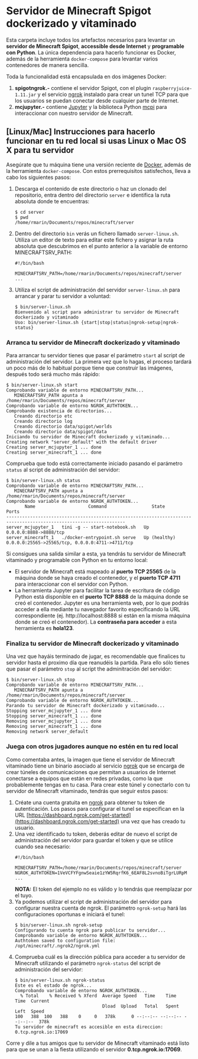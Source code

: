 # Servidor de Minecraft Spigot dockerizado y vitaminado
Esta carpeta incluye todos los artefactos necesarios para levantar un **servidor de Minecraft Spigot**, **accessible desde Internet** y **programable con Python**.
La única dependencia para hacerlo funcionar es Docker, además de la herramienta `docker-compose` para levantar varios contenedores de manera sencilla.

Toda la funcionalidad está encapsulada en dos imágenes Docker:

1. **spigotngrok.-** contiene el servidor Spigot, con el plugin `raspberryjuice-1.11.jar` y el servicio [ngrok](https://ngrok.com/) instalado para crear un tunel TCP para que los usuarios se puedan conectar desde cualquier parte de Internet.
2. **mcjupyter.-** contiene [Jupyter](https://jupyter.org/) y la biblioteca Python [mcpi](https://github.com/martinohanlon/mcpi) para interaccionar con nuestro servidor de Minecraft.

## [Linux/Mac] Instrucciones para hacerlo funcionar en tu red local si usas Linux o Mac OS X para tu servidor
Asegúrate que tu máquina tiene una versión reciente de [Docker](https://www.docker.com/), además de la herramienta `docker-compose`. Con estos prerrequisitos satisfechos, lleva a cabo los siguientes pasos:
1. Descarga el contenido de este directorio o haz un clonado del repositorio, entra dentro del directorio `server` e identifica la ruta absoluta donde te encuentras:
   ```
   $ cd server
   $ pwd
   /home/rmarin/Documents/repos/minecraft/server
   ```
2. Dentro del directorio `bin` verás un fichero llamado `server-linux.sh`. Utiliza un editor de texto para editar este fichero y asignar la ruta absoluta que descubrimos en el punto anterior a la variable de entorno MINECRAFTSRV_PATH:
   ```
   #!/bin/bash
   
   MINECRAFTSRV_PATH=/home/rmarin/Documents/repos/minecraft/server
   ...
   ```
3. Utiliza el script de administración del servidor `server-linux.sh` para arrancar y parar tu servidor a voluntad:
   ```
   $ bin/server-linux.sh 
   Bienvenido al script para administrar tu servidor de Minecraft dockerizado y vitaminado
   Uso: bin/server-linux.sh {start|stop|status|ngrok-setup|ngrok-status}
   ```

### Arranca tu servidor de Minecraft dockerizado y vitaminado
Para arrancar tu servidor tienes que pasar el parámetro `start` al script de administración del servidor. La primera vez que lo hagas, el proceso tardará un poco más de lo habitual porque tiene que construir las imágenes, después todo será mucho más rápido:
   ```
   $ bin/server-linux.sh start
   Comprobando variable de entorno MINECRAFTSRV_PATH...
      MINECRAFTSRV_PATH apunta a /home/rmarin/Documents/repos/minecraft/server
   Comprobando variable de entorno NGROK_AUTHTOKEN...
   Comprobando existencia de directorios... 
      Creando directorio etc
      Creando directorio log
      Creando directorio data/spigot/worlds 
      Creando directorio data/spigot/data
   Iniciando tu servidor de Minecraft dockerizado y vitaminado...
   Creating network "server_default" with the default driver
   Creating server_mcjupyter_1 ... done
   Creating server_minecraft_1 ... done
   ```

Comprueba que todo está correctamente iniciado pasando el parámetro `status` al script de administración del servidor:
   ```
   $ bin/server-linux.sh status
   Comprobando variable de entorno MINECRAFTSRV_PATH...
      MINECRAFTSRV_PATH apunta a /home/rmarin/Documents/repos/minecraft/server
   Comprobando variable de entorno NGROK_AUTHTOKEN...
          Name                    Command                 State                            Ports                      
   -------------------------------------------------------------------------------------------------------------------
   server_mcjupyter_1   tini -g -- start-notebook.sh   Up             0.0.0.0:8888->8888/tcp                          
   server_minecraft_1   ./docker-entrypoint.sh serve   Up (healthy)   0.0.0.0:25565->25565/tcp, 0.0.0.0:4711->4711/tcp
   ```

Si consigues una salida similar a esta, ya tendrás tu servidor de Minecraft vitaminado y programable con Python en tu entorno local:

* El servidor de Minecraft está mapeado al **puerto TCP 25565** de la máquina donde se haya creado el contenedor, y el **puerto TCP 4711** para interaccionar con el servidor con Python.
* La herramienta Jupyter para facilitar la tarea de escritura de código Python está disponible en el **puerto TCP 8888** de la máquina donde se creó el contenedor. Jupyter es una herramienta web, por lo que podrás acceder a ella mediante tu navegador favorito especificando la URL correspondiente (ej. http://localhost:8888 si están en la misma máquina donde se creó el contenedor). La **contraseña para acceder** a esta herramienta es **hola123**.

### Finaliza tu servidor de Minecraft dockerizado y vitaminado
Una vez que hayáis terminado de jugar, es recomendable que finalices tu servidor hasta el proximo día que reanudéis la partida. Para ello sólo tienes que pasar el parámetro `stop` al script the adminitración del servidor:
   ```
   $ bin/server-linux.sh stop
   Comprobando variable de entorno MINECRAFTSRV_PATH...
      MINECRAFTSRV_PATH apunta a /home/rmarin/Documents/repos/minecraft/server
   Comprobando variable de entorno NGROK_AUTHTOKEN...
   Parando tu servidor de Minecraft dockerizado y vitaminado...
   Stopping server_mcjupyter_1 ... done
   Stopping server_minecraft_1 ... done
   Removing server_mcjupyter_1 ... done
   Removing server_minecraft_1 ... done
   Removing network server_default
   ```
### Juega con otros jugadores aunque no estén en tu red local
Como comentaba antes, la imagen que tiene el servidor de Minecraft vitaminado tiene un binario asociado al servicio [ngrok](https://ngrok.com/) que se encarga de crear túneles de comunicaciones que permitan a usuarios de Internet conectarse a equipos que están en redes privadas, como la que probablemente tengas en tu casa. Para crear este túnel y conectarlo con tu servidor de Minecraft vitaminado, tendrás que seguir estos pasos:

1. Créate una cuenta gratuita en [ngrok](https://ngrok.com/) para obtener tu token de autenticación. Los pasos para configurar el tunel se especifican en la URL [https://dashboard.ngrok.com/get-started](https://dashboard.ngrok.com/get-started) una vez que has creado tu usuario.
2. Una vez identificado tu token, deberás editar de nuevo el script de administración del servidor para guardar el token y que se utilice cuando sea necesario:
   ```
   #!/bin/bash

   MINECRAFTSRV_PATH=/home/rmarin/Documents/repos/minecraft/server
   NGROK_AUTHTOKEN=1VeVCFYFgnwSeaie1zYW5RqrfK6_6EAF8L2svnoBiTgrLURpM
   ...
   ```
   **NOTA:** El token del ejemplo no es válido y lo tendrás que reemplazar por el tuyo.
3. Ya podemos utilizar el script de administración del servidor para configurar nuestra cuenta de ngrok. El parámetro `ngrok-setup` hará las configuraciones oportunas e iniciará el tunel:
   ```
   $ bin/server-linux.sh ngrok-setup
   Configurando tu cuenta ngrok para publicar tu servidor...
   Comprobando variable de entorno NGROK_AUTHTOKEN...
   Authtoken saved to configuration file: /opt/minecraft/.ngrok2/ngrok.yml
   ```
4. Comprueba cuál es la dirección pública para acceder a tu servidor de Minecraft utilizando el parámetro `ngrok-status` del script de administración del servidor:
   ```
   $ bin/server-linux.sh ngrok-status
   Este es el estado de ngrok...
   Comprobando variable de entorno NGROK_AUTHTOKEN...
     % Total    % Received % Xferd  Average Speed   Time    Time     Time  Current
                                    Dload  Upload   Total   Spent    Left  Speed
   100   388  100   388    0     0   378k      0 --:--:-- --:--:-- --:--:--  378k
   Tu servidor de minecraft es accesible en esta direccion: 0.tcp.ngrok.io:17069
   ```

Corre y dile a tus amigos que tu servidor de Minecraft vitaminado está listo para que se unan a la fiesta utilizando el servidor **0.tcp.ngrok.io:17069**.

